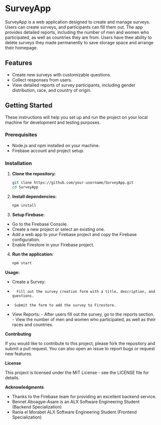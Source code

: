 # SurveyApp

SurveyApp is a web application designed to create and manage surveys. Users can create surveys, and participants can fill them out. The app provides detailed reports, including the number of men and women who participated, as well as countries they are from.
Users have thee ability to delete surveys they made permanently to save storage space and arrange their homepage.

## Features

- Create new surveys with customizable questions.
- Collect responses from users.
- View detailed reports of survey participants, including gender distribution, race, and country of origin.

## Getting Started

These instructions will help you set up and run the project on your local machine for development and testing purposes.

### Prerequisites

- Node.js and npm installed on your machine.
- Firebase account and project setup.

### Installation

1. **Clone the repository:**

   ```bash
   git clone https://github.com/your-username/SurveyApp.git
   cd SurveyApp

2. **Install dependencies:**
   ```bash
   npm install

3. **Setup Firebase:**
-   Go to the Firebase Console.
-   Create a new project or select an existing one.
-   Add a web app to your Firebase project and copy the Firebase configuration.
-   Enable Firestore in your Firebase project.

4. **Run the application:**
   ```bash
   npm start

**Usage:**
-    Create a Survey:
 -       Fill out the survey creation form with a title, description, and questions.
  -      Submit the form to add the survey to Firestore.

   - View Reports:
    -    After users fill out the survey, go to the reports section.
    -    View the number of men and women who participated, as well as their races and countries.

**Contributing**

If you would like to contribute to this project, please fork the repository and submit a pull request. You can also open an issue to report bugs or request new features.

**License**

This project is licensed under the MIT License - see the LICENSE file for details.

**Acknowledgments**

- Thanks to the Firebase team for providing an excellent backend service.
- Bennet Aboagye-Asare is an ALX Software Engineering Student (Backend Specialization)
- Rania el Morabet ALX Software Engineering Student (Frontend Specialization)